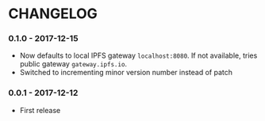 # CHANGELOG

### 0.1.0 - 2017-12-15
- Now defaults to local IPFS gateway `localhost:8080`.
If not available, tries public gateway `gateway.ipfs.io`.
- Switched to incrementing minor version number instead of patch

### 0.0.1 - 2017-12-12
- First release
